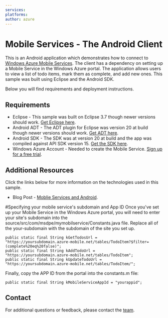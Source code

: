 ```yaml
---
services:
platforms:
author: azure
---
```


# Mobile Services - The Android Client
This is an Android application which demonstrates how to connect to [Windows Azure Mobile Services](https://www.windowsazure.com/en-us/develop/mobile/).  The client has a dependency on setting up a Mobile Service in the Windows Azure portal.  The application allows users to view a list of todo items, mark them as complete, and add new ones.  This sample was built using Eclipse and the Android SDK.

Below you will find requirements and deployment instructions.

## Requirements
* Eclipse - This sample was built on Eclipse 3.7 though newer versions should work.  [Get Eclipse here](http://www.eclipse.org/downloads/).
* Android ADT - The ADT plugin for Eclipse was version 20 at build though newer versions should work.  [Get ADT here](http://developer.android.com/sdk/installing/installing-adt.html).
* Android SDK - The SDK was at version 20 at build and the app was compiled against API SDK version 15.  [Get the SDK here](http://developer.android.com/sdk/index.html).
* Windows Azure Account - Needed to create the Mobile Service.  [Sign up for a free trial](https://www.windowsazure.com/en-us/pricing/free-trial/).

## Additional Resources
Click the links below for more information on the technologies used in this sample.
* Blog Post - [Moblie Services and Android](http://chrisrisner.com/Windows-Azure-Mobile-Services-and-Android).

#Specifying your mobile service's subdomain and App ID
Once you've set up your Mobile Service in the Windows Azure portal, you will need to enter your site's subdomain into the source/src/com/msdpe/mymobilservice/Constants.java file.  Replace all of the your-subdomain with the subdomain of the site you set up.

	public static final String kGetTodosUrl = "https://yoursubdomain.azure-mobile.net/tables/TodoItem?$filter=(complete%20eq%20false)";
	public static final String kAddTodoUrl =  "https://yoursubdomain.azure-mobile.net/tables/TodoItem";
	public static final String kUpdateTodoUrl = "https://yoursubdomain.azure-mobile.net/tables/TodoItem/";

Finally, copy the APP ID from the portal into the constants.m file:

	public static final String kMobileServiceAppId = "yourappid";

## Contact

For additional questions or feedback, please contact the [team](mailto:chrisner@microsoft.com).